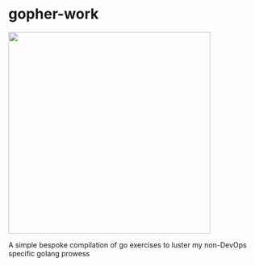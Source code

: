 # gopher-work

<img src='https://www.dropbox.com/scl/fi/i2ltprab2wqclqzreg5yy/gopher_lifting.gif?rlkey=ypeo7gpqd9io1x3drw3mpi4db&raw=1'  width='400'>


A simple bespoke compilation of go exercises to luster my non-DevOps specific golang prowess
